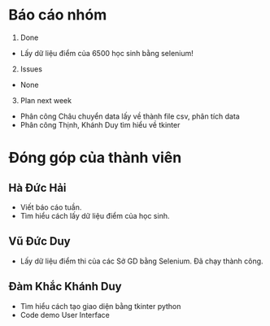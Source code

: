 # Báo cáo nhóm

1. Done
- Lấy dữ liệu điểm của 6500 học sinh bằng selenium!

2. Issues
- None

3. Plan next week
- Phân công Châu chuyển data lấy về thành file csv, phân tích data
- Phân công Thịnh, Khánh Duy tìm hiểu về tkinter

# Đóng góp của thành viên

## Hà Đức Hải
- Viết báo cáo tuần.
- Tìm hiểu cách lấy dữ liệu điểm của học sinh.

## Vũ Đức Duy
- Lấy dữ liệu điểm thi của các Sở GD bằng Selenium. Đã chạy thành công.
## Đàm Khắc Khánh Duy
- Tìm hiểu cách tạo giao diện bằng tkinter python
- Code demo User Interface

